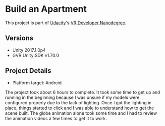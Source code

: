 # Build an Apartment

This project is part of [Udacity](https://www.udacity.com "Udacity - Be in demand")'s [VR Developer Nanodegree](https://www.udacity.com/course/vr-developer-nanodegree--nd017).

## Versions
- Unity 2017.1.0p4
- GVR Unity SDK v1.70.0

## Project Details
- Platform target: Android

The project took about 6 hours to complete. It took some time to get up and running in the beginning because I was unsure if my models were configured properly due to the lack of lighting. Once I got the lighting in place, things started to click and I was able to understand how to get the scene built. The globe animation alone took some time and I had to review the animation videos a few times to get it to work.

